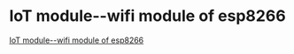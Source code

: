 # IoT module--wifi module of esp8266
[IoT module--wifi module of esp8266](https://aiwithcloud.com/2022/09/16/iot_module__wifi_module_of_esp8266/)